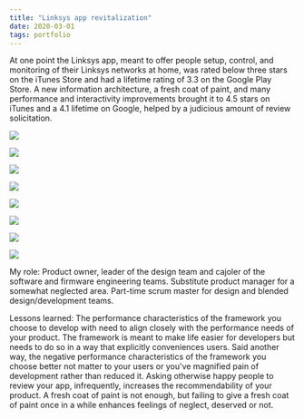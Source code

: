 ```yaml
---
title: "Linksys app revitalization"
date: 2020-03-01
tags: portfolio
---
```


At one point the Linksys app, meant to offer people setup, control, and monitoring of their Linksys networks at home, was rated below three stars on the iTunes Store and had a lifetime rating of 3.3 on the Google Play Store. A new information architecture, a fresh coat of paint, and many performance and interactivity improvements brought it to 4.5 stars on iTunes and a 4.1 lifetime on Google, helped by a judicious amount of review solicitation.

![](images/DashboardOnline-269x1024.png)

![](images/DeviceDetail@2x-345x1024.png)

![](images/DeviceList-576x1024.png)

![](images/deviceprioritizationdelete-576x1024.png)

![](images/DevicePrioritizationHome@2x-576x1024.png)

![](images/SaveaRule@2x-576x1024.png)

![](images/SelectaDeviceCopy@2x-576x1024.png)

![](images/XboxCopy@2x-576x1024.png)

My role: Product owner, leader of the design team and cajoler of the software and firmware engineering teams. Substitute product manager for a somewhat neglected area. Part-time scrum master for design and blended design/development teams.

Lessons learned: The performance characteristics of the framework you choose to develop with need to align closely with the performance needs of your product. The framework is meant to make life easier for developers but needs to do so in a way that explicitly conveniences users. Said another way, the negative performance characteristics of the framework you choose better not matter to your users or you've magnified pain of development rather than reduced it. Asking otherwise happy people to review your app, infrequently, increases the recommendability of your product. A fresh coat of paint is not enough, but failing to give a fresh coat of paint once in a while enhances feelings of neglect, deserved or not.
